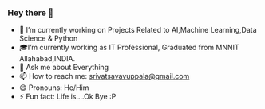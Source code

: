 ### Hey there 👋
- 🔭 I’m currently working on Projects Related to AI,Machine Learning,Data Science & Python
- 🎓I’m currently working as IT Professional, Graduated from MNNIT Allahabad,INDIA.
- 💬 Ask me about Everything
- 📫 How to reach me: [srivatsavavuppala@gmail.com](mailto:srivatsavavuppala@gmail.com) 
- 😄 Pronouns: He/Him
- ⚡ Fun fact: Life is....Ok Bye :P
<!-- - 👯 I’m looking to collaborate on  -->
<!-- - 🤔 I’m looking for help with ... ---->
